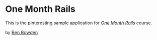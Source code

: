 # One Month Rails

This is the pinteresting sample application for 
[*One Month Rails*](http://onemonthrails.com) course.

by [Ben Bowden](http://benbowden.com)